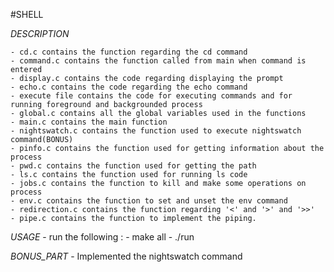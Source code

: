 
#SHELL

  *DESCRIPTION*
  
    - cd.c contains the function regarding the cd command
    - command.c contains the function called from main when command is entered
    - display.c contains the code regarding displaying the prompt
    - echo.c contains the code regarding the echo command
    - execute file contains the code for executing commands and for running foreground and backgrounded process
    - global.c contains all the global variables used in the functions
    - main.c contains the main function
    - nightswatch.c contains the function used to execute nightswatch command(BONUS)
    - pinfo.c contains the function used for getting information about the process
    - pwd.c contains the function used for getting the path
    - ls.c contains the function used for running ls code
    - jobs.c contains the function to kill and make some operations on process
    - env.c contains the function to set and unset the env command
    - redirection.c contains the function regarding '<' and '>' and '>>'
    - pipe.c contains the function to implement the piping.

  *USAGE*
    - run the following :
    - make all
    - ./run

  *BONUS_PART*
    - Implemented the nightswatch command
